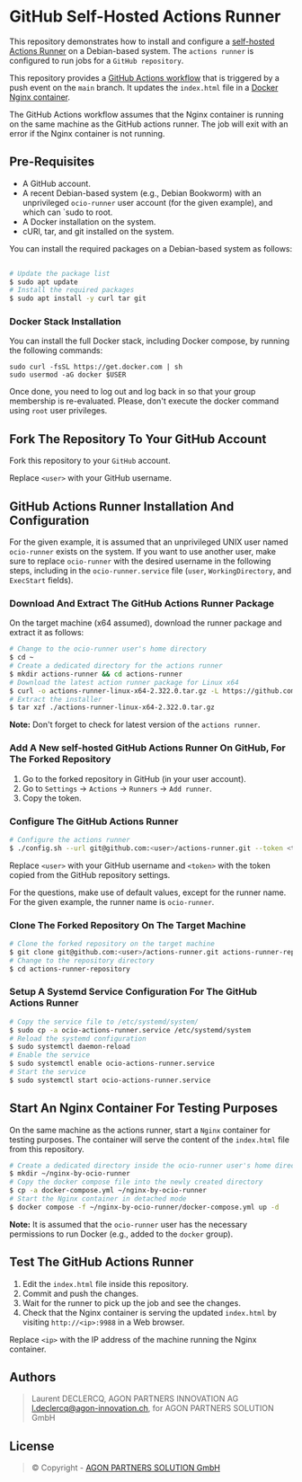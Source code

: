 # GitHub Self-Hosted Actions Runner

This repository demonstrates how to install and configure a
[self-hosted Actions Runner](https://docs.github.com/en/actions/hosting-your-own-runners/managing-self-hosted-runners/about-self-hosted-runners)
on a Debian-based system. The `actions runner` is configured to run jobs for a `GitHub repository`.

This repository provides
a [GitHub Actions workflow](https://docs.github.com/en/actions/writing-workflows/about-workflows)
that is triggered by a push event on the `main` branch. It updates the `index.html` file in a
[Docker Nginx container](https://hub.docker.com/_/nginx).

The GitHub Actions workflow assumes that the Nginx container is running on the same machine as the GitHub actions
runner.
The job will exit with an error if the Nginx container is not running.

## Pre-Requisites

- A GitHub account.
- A recent Debian-based system (e.g., Debian Bookworm) with an unprivileged `ocio-runner` user account
  (for the given example), and which can `sudo to root.
- A Docker installation on the system.
- cURl, tar, and git installed on the system.

You can install the required packages on a Debian-based system as follows:

```bash
  
# Update the package list
$ sudo apt update
# Install the required packages
$ sudo apt install -y curl tar git
```

### Docker Stack Installation

You can install the full Docker stack, including Docker compose, by running the following commands:

```shell
sudo curl -fsSL https://get.docker.com | sh
sudo usermod -aG docker $USER
```

Once done, you need to log out and log back in so that your group membership is re-evaluated. Please, don't execute the
docker command using `root` user privileges.

## Fork The Repository To Your GitHub Account

Fork this repository to your `GitHub` account.

Replace `<user>` with your GitHub username.

## GitHub Actions Runner Installation And Configuration

For the given example, it is assumed that an unprivileged UNIX user named `ocio-runner` exists on the system. If you
want to use another user, make sure to replace `ocio-runner` with the desired username in the following steps, including
in the `ocio-runner.service` file (`user`, `WorkingDirectory`, and `ExecStart` fields).

### Download And Extract The GitHub Actions Runner Package

On the target machine (x64 assumed), download the runner package and extract it as follows:

```bash
# Change to the ocio-runner user's home directory
$ cd ~
# Create a dedicated directory for the actions runner
$ mkdir actions-runner && cd actions-runner
# Download the latest action runner package for Linux x64
$ curl -o actions-runner-linux-x64-2.322.0.tar.gz -L https://github.com/actions/runner/releases/download/v2.322.0/actions-runner-linux-x64-2.322.0.tar.gz
# Extract the installer
$ tar xzf ./actions-runner-linux-x64-2.322.0.tar.gz
```

**Note:** Don't forget to check for latest version of the `actions runner`.

### Add A New self-hosted GitHub Actions Runner On GitHub, For The Forked Repository

1. Go to the forked repository in GitHub (in your user account).
2. Go to `Settings` -> `Actions` -> `Runners` -> `Add runner`.
3. Copy the token.

### Configure The GitHub Actions Runner

```bash
# Configure the actions runner
$ ./config.sh --url git@github.com:<user>/actions-runner.git --token <token>
```

Replace `<user>` with your GitHub username and `<token>` with the token copied from the GitHub repository settings.

For the questions, make use of default values, except for the runner name. For the given example, the runner name is
`ocio-runner`.

### Clone The Forked Repository On The Target Machine

```bash
# Clone the forked repository on the target machine
$ git clone git@github.com:<user>/actions-runner.git actions-runner-repository
# Change to the repository directory
$ cd actions-runner-repository
```

### Setup A Systemd Service Configuration For The GitHub Actions Runner

```bash
# Copy the service file to /etc/systemd/system/
$ sudo cp -a ocio-actions-runner.service /etc/systemd/system
# Reload the systemd configuration
$ sudo systemctl daemon-reload
# Enable the service
$ sudo systemctl enable ocio-actions-runner.service
# Start the service
$ sudo systemctl start ocio-actions-runner.service
```

## Start An Nginx Container For Testing Purposes

On the same machine as the actions runner, start a `Nginx` container for testing purposes. The container will serve the
content of the `index.html` file from this repository.

```bash
# Create a dedicated directory inside the ocio-runner user's home directory
$ mkdir ~/nginx-by-ocio-runner
# Copy the docker compose file into the newly created directory
$ cp -a docker-compose.yml ~/nginx-by-ocio-runner
# Start the Nginx container in detached mode
$ docker compose -f ~/nginx-by-ocio-runner/docker-compose.yml up -d
```

**Note:** It is assumed that the `ocio-runner` user has the necessary permissions to run Docker (e.g., added to the
`docker` group).

## Test The GitHub Actions Runner

1. Edit the `index.html` file inside this repository.
2. Commit and push the changes.
3. Wait for the runner to pick up the job and see the changes.
4. Check that the Nginx container is serving the updated `index.html` by visiting `http://<ip>:9988` in a Web browser.

Replace `<ip>` with the IP address of the machine running the Nginx container.

## Authors

> Laurent DECLERCQ, AGON PARTNERS INNOVATION AG <l.declercq@agon-innovation.ch>, for AGON PARTNERS SOLUTION GmbH

## License

> © Copyright - [AGON PARTNERS SOLUTION GmbH](https://agon-solution.ch)
